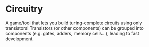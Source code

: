 # Circuitry 
A game/tool that lets you build turing-complete circuits using only transistors! Transistors (or other components) can be grouped into components (e.g. gates, adders, memory cells...), leading to fast development.